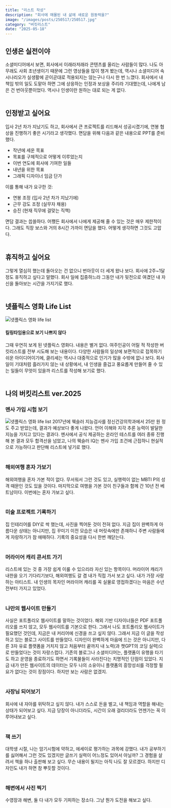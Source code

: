 ```yaml
---
title: "리스트 작성"
description: "회사에 매몰된 내 삶에 새로운 원동력을?"
image: "/images/posts/250517/250517.jpg"
category: "버킷리스트"
date: "2025-05-18"
---
```


## 인생은 실전이야
소셜미디어에서 보면, 회사에서 이래라저래라 콘텐츠를 올리는 사람들이 많다. 나도 아무래도 사회 초년생이기 때문에 그런 영상들을 많이 챙겨 봤는데, 역시나 소셜미디어 속 시나리오가 실생활에 곧이곧대로 적용되지는 않는구나 다시 한 번 느꼈다. 회사에서 내 책임 밖의 일도 도맡아 하면 그에 상응하는 인정과 보상을 주리라 기대했는데, 나에게 남은 건 번아웃뿐이었다. 역시나 인생이란 원하는 대로 되는 게 없다.<br><br>

## 인정받고 싶어요
입사 2년 차가 지났기도 하고, 회사에서 큰 프로젝트를 리드해서 성공시켰기에, 연봉 협상을 진행하기 좋은 시기라고 생각했다. 면담을 위해 다음과 같은 내용으로 PPT를 준비했다.
- 작년에 세운 목표
- 목표를 구체적으로 어떻게 이루었는지
- 이번 연도에 회사에 기여한 일들
- 내년을 위한 목표
- 그래픽 디자이너 임금 단가

이를 통해 내가 요구한 것:
- 연봉 조정 (입사 2년 차가 지났기에)
- 근무 강도 조정 (실무자 채용)
- 승진 (현재 직무에 걸맞는 직책)

면담 결과는 씁쓸하다. 어쨌든 회사에서 나에게 제공해 줄 수 있는 것은 매우 제한적이다. 그래도 직장 보스와 거의 8시간 가까이 면담을 했다. 어떻게 생각하면 그것도 고맙다.<br><br>

## 휴직하고 싶어요
그렇게 열심히 했는데 돌아오는 건 없으니 번아웃이 더 세게 왔나 보다. 회사에 2주~1달 정도 휴직하고 싶다고 말했다. 회사 일에 집중하느라 그동안 내가 뒷전으로 여겼던 내 자신을 돌아보는 시간을 가지기로 했다.<br><br>

## 넷플릭스 영화 Life List

![넷플릭스 영화 life list](/images/posts/250517/1.avif)

#### 킬링타임용으로 보기 나쁘지 않다
그때 우연히 보게 된 넷플릭스 영화다. 내용은 별거 없다. 여주인공이 어릴 적 작성한 버킷리스트를 전부 시도해 보는 내용이다. 다양한 사람들의 일상에 보편적으로 접목하기 쉬운 아이디어이기에, 클리셰는 역시나 대중적으로 인기가 많을 수밖에 없나 보다. 회사 일이 기대처럼 흘러가지 않는 내 상황에서, 내 인생을 즐겁고 풍요롭게 만들어 줄 수 있는 일들이 무엇이 있을까 리스트를 작성해 보기로 했다.<br><br>

## 나의 버킷리스트 ver.2025

### 멘사 가입 시험 보기
![넷플릭스 영화 life list](/images/posts/250517/2.png)
2017년에 웩슬러 지능검사를 정신건강의학과에서 25만 원 정도 주고 받았는데, 결과가 예상보다 좋게 나왔다. 언어 이해와 지각 추론 능력이 발달한 지능을 가지고 있다는 결과다. 멘사에서 공식 제공하는 온라인 테스트를 여러 종류 진행해 본 결과 모두 합격선을 넘었고, 나의 웩슬러 IQ는 멘사 가입 조건에 근접하니 현실적으로 가능하다고 판단해 리스트에 넣기로 했다.<br><br>

### 해외여행 혼자 가보기
해외여행을 혼자 가본 적이 없다. 무서워서 그런 것도 있고, 실행력이 없는 MBTI P의 성격 때문인 것도 있을 것이다. 마지막으로 여행을 가본 것이 친구들과 함께 간 10년 전 베트남이다. 이번에는 혼자 가보고 싶다.<br><br>

### 미술 프로젝트 기록하기
집 인테리어를 DIY로 싹 했는데, 사진을 찍어둔 것이 전혀 없다. 지금 집이 완벽하게 아름다운 상태는 아니지만, 집 꾸미기 이전 모습은 내 머릿속에만 존재하니 주변 사람들에게 자랑하기가 참 애매하다. 기록의 중요성을 다시 한번 깨닫는다.<br><br>

### 머라이어 캐리 콘서트 가기
리스트에 있는 것 중 가장 쉽게 이룰 수 있으리라 자신 있는 항목이다. 머라이어 캐리가 내한을 오기 기다리기보다, 해외여행도 갈 겸 내가 직접 가서 보고 싶다. 내가 가장 사랑하는 아티스트. 내 인생의 목자인 머라이어 캐리를 꼭 실물로 영접하겠다는 마음은 수년 전부터 가지고 있었다.<br><br>

### 나만의 웹사이트 만들기
사실은 포트폴리오 웹사이트를 말하는 것이었다. 해외 기반 디자이너들은 PDF 포트폴리오를 쓰지 않고, 모두 웹사이트를 기본으로 한다. 그래서 나도 포트폴리오 웹사이트가 필요했던 것인데, 지금은 내 커리어에 신경을 쓰고 싶지 않다. 그래서 지금 이 글을 작성하고 있는 블로그 사이트를 만들었다. 디자인이 완벽하게 마음에 드는 것은 아니지만, 다른 3자 유료 플랫폼을 거치지 않고 처음부터 끝까지 내 노력(과 챗GPT의 코딩 실력)으로 만들었다는 것이 자랑스럽다. 기존의 블로그나 소셜미디어는, 플랫폼이 유행을 타기도 하고 운영을 종료하기도 하면서 기록물들이 사라진다는 치명적인 단점이 있었다. 지금 내가 만든 웹사이트의 데이터는 모두 나의 소유이니 플랫폼의 흥망성쇠를 걱정할 필요가 없다는 것이 장점이다. 하지만 보는 사람은 없겠지.<br><br>

### 사장님 되어보기
회사에 내 자아를 위탁하고 싶지 않다. 내가 스스로 돈을 벌고, 내 책임과 역할을 해내는 상태가 되어보고 싶다. 지금 당장이 아니더라도, 시간이 오래 걸리더라도 언젠가는 꼭 이루어내보고 싶다.<br><br>

### 책 쓰기
대학생 시절, 나는 암기시험에 약하고, 에세이로 평가하는 과목에 강했다. 내가 공부하기를 싫어해서 그런 것도 있겠지만 글쓰기 실력이 어느정도 있어서 아닐까? 그 경험을 살려서 책을 하나 출판해 보고 싶다. 무슨 내용이 될지는 아직 나도 잘 모르겠다. 하지만 디자인도 내가 하면 참 뿌듯할 것이다.<br><br>

### 해변에서 사진 찍기
수영장과 해변, 둘 다 내가 모두 기피하는 장소다. 그냥 뭔가 도전을 해보고 싶다.<br><br>



<!--
 <h1>제일 큰 헤더</h1>
  <p><em>본문본문본문, ...</em></p>
  <h2>두번째 헤더</h2>
  <ul>
    <li>리스트1</li>
    <li>리스트2</li>
    <li>리스트3</li>
  </ul>
  <h3>인용문</h3>
  <blockquote>용용용ㄴ</blockquote>
  <strong>이 문장은 중요해서 강조했습니다.</strong>
  <h2>2번째헤더</h2>
  <img src="/images/posts/250517/1.avif" alt="넷플릭스 영화 life list" class="rounded-xl mb-4">
  <h3>코드 삽입 예시</h3>
  -->
